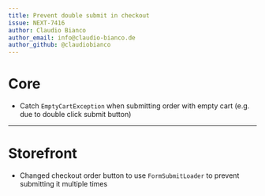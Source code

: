 ```yaml
---
title: Prevent double submit in checkout
issue: NEXT-7416
author: Claudio Bianco
author_email: info@claudio-bianco.de
author_github: @claudiobianco
---
```

# Core
* Catch `EmptyCartException` when submitting order with empty cart (e.g. due to double click submit button)
___
# Storefront
* Changed checkout order button to use `FormSubmitLoader` to prevent submitting it multiple times
